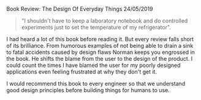 Book Review: The Design Of Everyday Things
24/05/2019

> "I shouldn't have to keep a laboratory notebook and do controlled experiments just to set the temperature of my refrigerator".

I had heard a lot of this book before reading it. But every review falls short of its brilliance. From humorous examples of not being able to drain a sink to fatal accidents caused by design flaws Norman keeps you engrossed in the book. He shifts the blame from the user to the design of the product. I could count the times I have blamed the user for my poorly designed applications even feeling frustrated at why they don't get it. 

I would recommend this book to every engineer so that we understand good design principles before building things for humans to use. 
